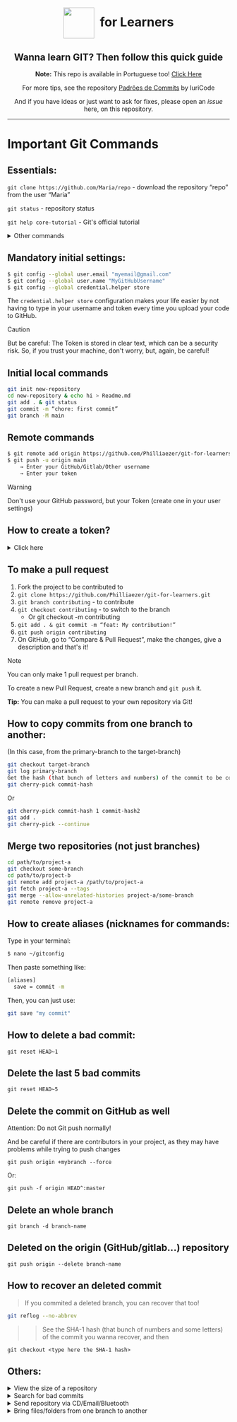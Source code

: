 <diV align="center">

#  <img src=https://git-scm.com/images/logo@2x.png height="70" align="center"> &nbsp;for Learners
## Wanna learn GIT? Then follow this quick guide

**Note:** This repo is available in Portuguese too! [Click Here](https://github.com/Philliaezer/git-for-learners/blob/main/dicas.md)

For more tips, see the repository [Padrões de Commits](https://github.com/iuricode/padroes-de-commits) by IuriCode

And if you have ideas or just want to ask for fixes, please open an _issue_ here, on this repository.
</div>

---

# Important Git Commands
## Essentials:
`git clone https://github.com/Maria/repo` - download the repository “repo” from the user “Maria”

`git status` - repository status

`git help core-tutorial` - Git's official tutorial

<details>
<summary>Other commands</summary>

`git branch` - To see all branches (the current branch has an * at the beginning of its name)

`git log` - show all commits of the current branch

Specials:

`git commit --allow-empty -m 'your message'⁠` - commits without changes.

`git for-each-repo --config=repo <command>` - run git command for a list of repositories

</details>

## Mandatory initial settings:
```sh
$ git config --global user.email "myemail@gmail.com"
$ git config --global user.name "MyGitHubUsername"
$ git config --global credential.helper store
```

The `credential.helper store` configuration makes your life easier by not having to type in your username and token every time you upload your code to GitHub.
> [!CAUTION]
> But be careful: The Token is stored in clear text, which can be a security risk. So, if you trust your machine, don't worry, but, again, be careful!

</details>

## Initial local commands

```sh
git init new-repository
cd new-repository & echo hi > Readme.md
git add . & git status
git commit -m “chore: first commit”
git branch -M main
```

## Remote commands
```sh
$ git remote add origin https://github.com/Philliaezer/git-for-learners.git
$ git push -u origin main
    → Enter your GitHub/Gitlab/Other username
    → Enter your token
```
> [!WARNING]
> Don't use your GitHub password, but your Token (create one in your user settings)

## How to create a token?
<details><summary>Click here</summary>


1. Go to github.com
 and log in.
2. Click on your profile picture (top-right) → Settings

3. In the left sidebar, scroll down and click Developer settings

4. Click Personal access tokens, then Tokens (classic)

5. Click Generate new token → Generate new token (classic)

6. Fill in the token info:

7. Note: Give your token a name (e.g., “My Git Token”)

8. Expiration: Choose how long it will be valid (e.g., 30 days)

9. Scopes (permissions): Check at least:

    - repo → Full access to your repositories

    - read:org → Read access to organizations (optional)

    - workflow → If you use GitHub Actions

    - Others only if you need them

10. Click Generate token

11. Copy the token and save it!



**Note:** You will only see it once. If you lose it, you’ll need to create another one.

**Caution:** Never share your token. Do not upload it to public code.

To use it with Git, paste it when Git asks for your password during git push, git pull, etc.
</div>
</details>

## To make a pull request
1. Fork the project to be contributed to
2. `git clone https://github.com/Philliaezer/git-for-learners.git`
3. `git branch contributing` - to contribute
4. `git checkout contributing` - to switch to the branch
    - Or git checkout -m contributing
5. `git add . & git commit -m “feat: My contribution!”`
6. `git push origin contributing`
7. On GitHub, go to “Compare & Pull Request”, make the changes, give a description and that's it!

> [!NOTE]
> You can only make 1 pull request per branch. 
> 
> To create a new Pull Request, create a new branch and `git push` it.

**Tip:** You can make a pull request to your own repository via Git!

## How to copy commits from one branch to another:
(In this case, from the primary-branch to the target-branch)

```sh
git checkout target-branch
git log primary-branch
Get the hash (that bunch of letters and numbers) of the commit to be copied
git cherry-pick commit-hash
```
Or
```sh
git cherry-pick commit-hash 1 commit-hash2
git add .
git cherry-pick --continue
```

## Merge two repositories (not just branches)

```sh
cd path/to/project-a
git checkout some-branch
cd path/to/project-b
git remote add project-a /path/to/project-a
git fetch project-a --tags
git merge --allow-unrelated-histories project-a/some-branch
git remote remove project-a
```

## How to create aliases (nicknames for commands:

Type in your terminal:
```sh
$ nano ~/gitconfig
```

Then paste something like:
```sh
[aliases]
  save = commit -m
```

Then, you can just use:

```sh
git save "my commit"
```

## How to delete a bad commit:

`git reset HEAD~1`

## Delete the last 5 bad commits

`git reset HEAD~5 `

## Delete the commit on GitHub as well
Attention: ⁠Do not Git push normally!

And be careful if there are contributors in your project, as they may have problems while trying to push changes

`git push origin +mybranch --force`

Or:

`git push -f origin HEAD^:master`

## Delete an whole branch
`git branch -d branch-name`

## Deleted on the origin (GitHub/gitlab...) repository 
`git push origin --delete branch-name`

## How to recover an deleted commit
> If you commited a deleted branch, you can recover that too!

```sh
git reflog --no-abbrev
```

>> See the SHA-1 hash (that bunch of numbers and some letters) of the commit you wanna recover, and then

`git checkout <type here the SHA-1 hash>`

## Others:

<details>
<summary>View the size of a repository </summary>


https://api.github.com/repos/usuario/name-of-repository

Example:

https://api.github.com/repos/Philliaezer/git-for-learners

>If you own the repository, you can find the exact size by opening your Account Settings → Repositories (https://github.com/settings/repositories), and the repository size is displayed next to its designation.
>
> **If you do not own the repository, you can fork it and then check the in the same place.**
</details>

<details>
<summary>Search for bad commits</summary>
git-bisect - Use binary search to find the commit that introduced a bug

SYNOPSIS

`git bisect <subcommand> <options>`
</details>

<details>
<summary>Send repository via CD/Email/Bluetooth</summary>

**To pack/bundle:**

`git bundle create repo.bundle master` -> Bundle the repository into a file. Useful for sending the repository via Bluetooth 

**To unbundle:**

`git clone repo.bundle <new directory>` -> Unpack the repository from a file.
</details>

<details><summary>Bring files/folders from one branch to another</summary>

**To remove on the branch main**

First, checkout on the branch you want to remove those files or folders

```sh
$ git checkout main
```

And then remove the folders normally, and then commit the changes
```sh
$ git rm -r folder folder2 file.txt

$ git commit -m "Remove folders and files that will be moved to dev"
```

**To add on the branch dev**

Switch to dev branch, and there just restore that deleted commit

```sh
$ git checkout dev

$ git checkout main~1 -- folder folder2 file.txt
```

and then push both branches

```sh
$ git add .

$ git commit -m "Add folders and files that was removed from main"

$ git push origin dev

$ git checkout main

$ git push origin main
```

</details>
